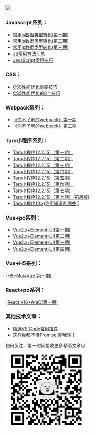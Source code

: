![](https://6465-dev-xmikn-9jjtk-1302289589.tcb.qcloud.la/others/search.png)


### Javascript系列：
- [常用js数据类型转化(第一期)](https://mp.weixin.qq.com/s?__biz=MzUyNTg3MzI4Mw==&mid=2247484852&idx=1&sn=6079257b004ff1fcb9bb31ce58187701&chksm=fa163c58cd61b54e5001aabeccf47a1908e77d35fffbe83c032ae5618e3c538bf5141a9ac106&token=294548281&lang=zh_CN#rd)  
- [常用js数据类型转化(第二期)](https://mp.weixin.qq.com/s?__biz=MzUyNTg3MzI4Mw==&mid=2247484711&idx=1&sn=c0b72b61f50d36e196e154e3172a40fe&chksm=fa163ccbcd61b5dd0d3071b625466ad0f5be37979f7a49536e30d79aee9729217dae6eab90c5&token=894463247&lang=zh_CN#rd)
- [常用js数据类型转化(第三期)](https://mp.weixin.qq.com/s?__biz=MzUyNTg3MzI4Mw==&mid=2247484722&idx=1&sn=d114e7eda1fc61067f9e70c9e07b0a95&chksm=fa163cdecd61b5c8dba4f17c08c4ffb8e1599133d6ac252b2df49175df3fce783923b3840742&token=894463247&lang=zh_CN#rd)  
- [JS常用方法汇总](https://mp.weixin.qq.com/s?__biz=MzUyNTg3MzI4Mw==&mid=2247484854&idx=1&sn=9ab3717b378925254c4f151763c95269&chksm=fa163c5acd61b54cb9b1d29dfa21c26ae6f34b100fe3b9e136b3ddc4066022dacac4dd487cc2&token=1976365097&lang=zh_CN#rd) 
- [JavaScript常用技巧](https://mp.weixin.qq.com/s?__biz=MzUyNTg3MzI4Mw==&mid=2247483717&idx=1&sn=fa19f4f890ad001ae42c18b6e26c82ce&chksm=fa1638a9cd61b1bf7fe9d687a32e893135a51ae0df73d9c4346b4061c93fd2ae416823dda08a&token=894463247&lang=zh_CN#rd)


### CSS：
- [CSS性能优化重要技巧](https://mp.weixin.qq.com/s?__biz=MzUyNTg3MzI4Mw==&mid=2247483705&idx=2&sn=94a990eff57bb57a2249d0a4a7fb14b7&chksm=fa1638d5cd61b1c35f9a034906a3ff7c6a78a3b448adcdda33b02113f2c8d9950a190adcd8b9&token=894463247&lang=zh_CN#rd)
- [CSS性能优化的8个技巧](https://mp.weixin.qq.com/s?__biz=MzUyNTg3MzI4Mw==&mid=2247483705&idx=1&sn=767faf9927a38a66943b62fe248f1dd1&chksm=fa1638d5cd61b1c3b38f79e01091ae44f18d4e7919ba7b87cb7993d24da5bdce7b92322e48ae&token=894463247&lang=zh_CN#rd) 


### Webpack系列：
- [《你不了解的webpack》第一期](https://mp.weixin.qq.com/s?__biz=MzUyNTg3MzI4Mw==&mid=2247484791&idx=1&sn=3f975d847ad3d097356f57fec64c3206&chksm=fa163c9bcd61b58d84c9a8c4dae40a45243043ec7d821dc9b00d1c12cda75b98c679dbd61812&token=894463247&lang=zh_CN#rd)
- [《你不了解的webpack》第二期](https://mp.weixin.qq.com/s?__biz=MzUyNTg3MzI4Mw==&mid=2247484785&idx=1&sn=548ed67d4f7617b0a5961bdcc53692d7&chksm=fa163c9dcd61b58b5ee97515e16d8303f7c08e534621a511bb959fbb75bbbcd43b47a3942eba&token=894463247&lang=zh_CN#rd)  

### Taro小程序系列：
- [Taro小程序(2.2.15)（第一期）](https://mp.weixin.qq.com/s?__biz=MzUyNTg3MzI4Mw==&mid=2247484806&idx=1&sn=3695b5e3cf1146dbbf114dff715ab4dd&chksm=fa163c6acd61b57c80bc448df3cef4fed7b9db111513cabaeb5cdc975f3dda05595c30faa0b4&token=1210192856&lang=zh_CN#rd)
- [Taro小程序(2.2.15)（第二期）](https://mp.weixin.qq.com/s?__biz=MzUyNTg3MzI4Mw==&mid=2247484869&idx=1&sn=d93de8b2e79025ab97dc99efbe209daa&chksm=fa163c29cd61b53fedeeff64957837792b280bbe131db9061f8ab56beb5e4fe7c5ab10987a89&token=1251311438&lang=zh_CN#rd)  
- [Taro小程序(2.2.15)（第三期）](https://mp.weixin.qq.com/s?__biz=MzUyNTg3MzI4Mw==&mid=2247484961&idx=1&sn=f49135685d99324b87567eaa443ecd5f&chksm=fa163fcdcd61b6db44751b3fee17f15cd128ea890bf3e4cbe20552fbf7f54ffaa4bf5391a4f0&token=654641243&lang=zh_CN#rd) 
- [Taro小程序(2.2.15)（第四期）](https://mp.weixin.qq.com/s?__biz=MzUyNTg3MzI4Mw==&mid=2247484628&idx=1&sn=ab7f4f0d9b950f5a0531fad384914262&chksm=fa163d38cd61b42e1daf411f4b3441ce3a31c8bf612555b3b7912908d4af8104f21a0da60120&token=894463247&lang=zh_CN#rd)
- [Taro小程序(2.2.15)（第五期）](https://mp.weixin.qq.com/s?__biz=MzUyNTg3MzI4Mw==&mid=2247484540&idx=1&sn=295879a710972eb608f3ea7813df48ac&chksm=fa163d90cd61b4868032dd26c9c3814a364ed7f2c7c52bfbb4bdb2c22b0557a8f52d72f81278&token=894463247&lang=zh_CN#rd)
- [Taro小程序(2.2.15)（第六期）](https://mp.weixin.qq.com/s?__biz=MzUyNTg3MzI4Mw==&mid=2247484681&idx=1&sn=61ac87f616d557b57e870edda1184386&chksm=fa163ce5cd61b5f3f490fac170ce814fb4a2bd257bf67bd698dba1bd8f25ccb1dbb0993f3b3a&token=894463247&lang=zh_CN#rd)
- [Taro小程序(2.2.15)（第七期）](https://mp.weixin.qq.com/s?__biz=MzUyNTg3MzI4Mw==&mid=2247484692&idx=1&sn=8bf5cae330b58aeddc9570b9af8acfb0&chksm=fa163cf8cd61b5ee99bbb432856c6a841ae1b27551b0519b4bba127d6c22561a4354f7a92090&token=894463247&lang=zh_CN#rd)
- [Taro小程序(2.2.15)（第七期）(拓展版)](https://mp.weixin.qq.com/s?__biz=MzUyNTg3MzI4Mw==&mid=2247484694&idx=1&sn=1a88987d328e53c83f44e23d05de8693&chksm=fa163cfacd61b5ec6617f2498189aebf0f9da6587e6985c8d1294b847edef876dd999826317a&token=894463247&lang=zh_CN#rd)
- [Taro小程序(3.x)你不知道的哪些]()[]


### Vue+pc系列：
- [Vue2.x+Element-UI(第一期)](https://mp.weixin.qq.com/s?__biz=MzUyNTg3MzI4Mw==&mid=2247484962&idx=1&sn=9d315e39a5422aae7b7b5bc30ad08bd9&chksm=fa163fcecd61b6d87871ec49b75dacade96504a6a25905ed35cdd88dad8a3bfeb005604ccade&token=654641243&lang=zh_CN#rd)  
- [Vue2.x+Element-UI(第二期)](https://mp.weixin.qq.com/s?__biz=MzUyNTg3MzI4Mw==&mid=2247484963&idx=1&sn=f3c39b22f406a7716a48d6fa3628c7e6&chksm=fa163fcfcd61b6d9c476cc4cda514e5a8754a108c1346e1c11556e37c4f9a868629faa37f277&token=654641243&lang=zh_CN#rd)  
- [Vue2.x+Element-UI(第三期)](https://mp.weixin.qq.com/s?__biz=MzUyNTg3MzI4Mw==&mid=2247484964&idx=1&sn=8ad60743924d82f66eb18e38fa8ce638&chksm=fa163fc8cd61b6de6b8b2ad46502f05c71b05102501125567e0dfb263010c260f36d0a89194d&token=654641243&lang=zh_CN#rd)  
- [Vue2.x+Element-UI(第四期)](https://mp.weixin.qq.com/s?__biz=MzUyNTg3MzI4Mw==&mid=2247484654&idx=1&sn=dc725d0586cc358b875b721146ee8542&chksm=fa163d02cd61b41492bc879b14532496f5d6fed609a86d8cbffdbd6297201f1e7be2c2fbf963&token=894463247&lang=zh_CN#rd) 

### Vue+H5系列：
-[H5+Mui+Vue(第一期)](https://mp.weixin.qq.com/s?__biz=MzUyNTg3MzI4Mw==&mid=2247484966&idx=1&sn=ef70df1e76ef0b4e7bb615831a7500dd&chksm=fa163fcacd61b6dcd83f253e40bebf4b432d0233c862ecdba7270760278f67f289cdf3b7ceb9&token=654641243&lang=zh_CN#rd)  

### React+pc系列：
-[React V16+AntD(第一期)](https://mp.weixin.qq.com/s?__biz=MzUyNTg3MzI4Mw==&mid=2247484965&idx=1&sn=d751a62838df7cc45201bcb172648154&chksm=fa163fc9cd61b6df1976c97691b03f967ed0c78321a35315ceda67b880c242f3cd533ebe7f19&token=654641243&lang=zh_CN#rd)  


### 其他技术文章： 
- [精选VS Code常用插件](https://mp.weixin.qq.com/s?__biz=MzUyNTg3MzI4Mw==&mid=2247484867&idx=1&sn=d2b6735d968eb111119ae0d034c3cdfd&chksm=fa163c2fcd61b539e2cacc366cdb910a016aaf9f0fdd8579441f4338297abba96ac80a1377d5&token=654641243&lang=zh_CN#rd)  
- [这样你都不懂Promise,算我输！](https://mp.weixin.qq.com/s?__biz=MzUyNTg3MzI4Mw==&mid=2247483687&idx=1&sn=5542f493b9e613d3975725b71f519481&chksm=fa1638cbcd61b1dd49c6938f12570527be9e08807b1a52137ea1357059ae5fe75e9b9d25c674&token=894463247&lang=zh_CN#rd)


扫码关注，第一时间接收更多精彩文章:smirk:   
<a name="公众号"></a>
![公众号](./fullStack.jpg)